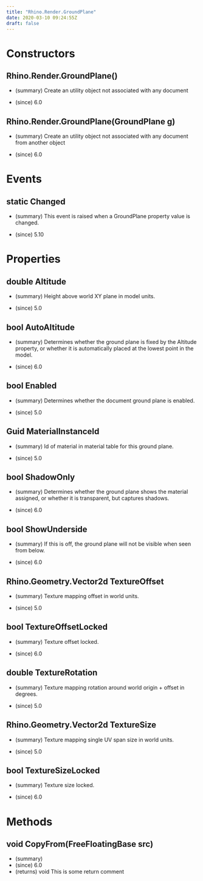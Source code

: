 ```yaml
---
title: "Rhino.Render.GroundPlane"
date: 2020-03-10 09:24:55Z
draft: false
---
```


# Constructors
## Rhino.Render.GroundPlane()
- (summary) 
     Create an utility object not associated with any document
     
- (since) 6.0
## Rhino.Render.GroundPlane(GroundPlane g)
- (summary) 
     Create an utility object not associated with any document from another object
     
- (since) 6.0
# Events
## static Changed
- (summary) 
     This event is raised when a GroundPlane property value is changed.
     
- (since) 5.10
# Properties
## double Altitude
- (summary) 
     Height above world XY plane in model units.
     
- (since) 5.0
## bool AutoAltitude
- (summary) 
     Determines whether the ground plane is fixed by the Altitude property, or whether it is automatically placed at the lowest point in the model.
     
- (since) 6.0
## bool Enabled
- (summary) 
     Determines whether the document ground plane is enabled.
     
- (since) 5.0
## Guid MaterialInstanceId
- (summary) 
     Id of material in material table for this ground plane.
     
- (since) 5.0
## bool ShadowOnly
- (summary) 
     Determines whether the ground plane shows the material assigned, or whether it is transparent, but captures shadows.
     
- (since) 6.0
## bool ShowUnderside
- (summary) 
     If this is off, the ground plane will not be visible when seen from below.
     
- (since) 6.0
## Rhino.Geometry.Vector2d TextureOffset
- (summary) 
     Texture mapping offset in world units.
     
- (since) 5.0
## bool TextureOffsetLocked
- (summary) 
     Texture offset locked.
     
- (since) 6.0
## double TextureRotation
- (summary) 
     Texture mapping rotation around world origin + offset in degrees.
     
- (since) 5.0
## Rhino.Geometry.Vector2d TextureSize
- (summary) 
     Texture mapping single UV span size in world units.
     
- (since) 5.0
## bool TextureSizeLocked
- (summary) 
     Texture size locked.
     
- (since) 6.0
# Methods
## void CopyFrom(FreeFloatingBase src)
- (summary) 
- (since) 6.0
- (returns) void This is some return comment
